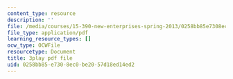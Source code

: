 ```yaml
---
content_type: resource
description: ''
file: /media/courses/15-390-new-enterprises-spring-2013/0258bb85e7308ec0be2057d18ed14ed2_Ma3ANiGPVNU.pdf
file_type: application/pdf
learning_resource_types: []
ocw_type: OCWFile
resourcetype: Document
title: 3play pdf file
uid: 0258bb85-e730-8ec0-be20-57d18ed14ed2
---
```

